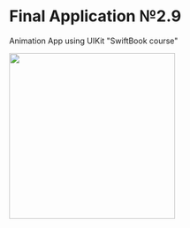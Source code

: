 # Final Application №2.9
Animation App using UIKit "SwiftBook course"

<img src="https://user-images.githubusercontent.com/93527566/184950597-1f24509a-a264-48c5-bfad-b95128b84e58.gif" style="width:300px;"/>
